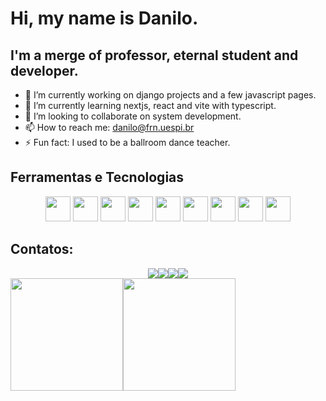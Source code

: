 # Hi, my name is Danilo.
 
## I'm a merge of professor, eternal student and developer.

- 🔭 I’m currently working on django projects and a few javascript pages.
- 🌱 I’m currently learning nextjs, react and vite with typescript.
- 👯 I’m looking to collaborate on system development.
- 📫 How to reach me: danilo@frn.uespi.br
- ⚡ Fun fact: I used to be a ballroom dance teacher.

## Ferramentas e Tecnologias
<div align="center">
<img width="40px" height="40px" src="https://cdn.jsdelivr.net/gh/devicons/devicon/icons/css3/css3-plain.svg" /> <img width="40px" height="40px" src="https://cdn.jsdelivr.net/gh/devicons/devicon/icons/html5/html5-original.svg" /> <img width="40px" height="40px" src="https://cdn.jsdelivr.net/gh/devicons/devicon/icons/javascript/javascript-original.svg" /> <img width="40px" height="40px" src="https://cdn.jsdelivr.net/gh/devicons/devicon/icons/typescript/typescript-original.svg" /> <img width="40px" height="40px" src="https://cdn.jsdelivr.net/gh/devicons/devicon/icons/django/django-plain.svg" /> <img width="40px" height="40px" src="https://cdn.jsdelivr.net/gh/devicons/devicon/icons/latex/latex-original.svg" /> <img width="40px" height="40px" src="https://cdn.jsdelivr.net/gh/devicons/devicon/icons/nextjs/nextjs-original.svg" /> <img width="40px" height="40px" src="https://cdn.jsdelivr.net/gh/devicons/devicon/icons/nodejs/nodejs-original.svg" /> <img width="40px" height="40px" src="https://cdn.jsdelivr.net/gh/devicons/devicon/icons/threejs/threejs-original.svg" />
</div>


## Contatos:
<center>
<div align="center"><a href="https://www.youtube.com/@danilob" target="_blank"><img src="https://img.shields.io/badge/YouTube-FF0000?style=for-the-badge&logo=youtube&logoColor=white" target="_blank"></a><a href="https://instagram.com/prof.danilob" target="_blank"><img src="https://img.shields.io/badge/-Instagram-%23E4405F?style=for-the-badge&logo=instagram&logoColor=white" target="_blank"></a><a href = "mailto:daniloborges.cg@gmail.com"><img src="https://img.shields.io/badge/Gmail-D14836?style=for-the-badge&logo=gmail&logoColor=white" target="_blank"></a><a href="https://www.linkedin.com/in/danilo-borges-20097b255/" target="_blank"><img src="https://img.shields.io/badge/-LinkedIn-%230077B5?style=for-the-badge&logo=linkedin&logoColor=white" target="_blank"></a>   </div>
</center>

<div><a href="https://github.com/danilob"><img height="180em" src="https://github-readme-stats.vercel.app/api/top-langs/?username=danilob&layout=compact&langs_count=7&theme=dracula"/><img height="180em" src="https://github-readme-stats.vercel.app/api?username=danilob&show_icons=true&theme=dracula&include_all_commits=true&count_private=true"/></div>
